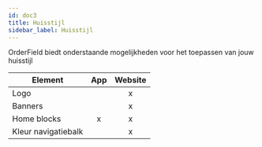 ```yaml
---
id: doc3
title: Huisstijl
sidebar_label: Huisstijl
---
```


OrderField biedt onderstaande mogelijkheden voor het toepassen van jouw huisstijl

|Element   | App  | Website  |
|---|:-:|:-:|
|Logo   |   |  x |
|Banners |   |  x |
| Home blocks  | x  | x  |
| Kleur navigatiebalk  |  | x  |
